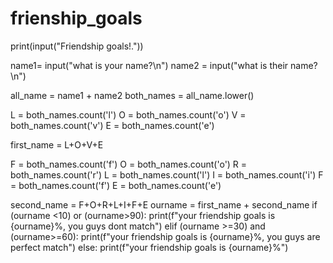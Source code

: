 # frienship_goals
print(input("Friendship goals!."))

name1= input("what is your name?\n")
name2 = input("what is their name?\n")

all_name = name1 + name2
both_names = all_name.lower()

L = both_names.count('l')
O = both_names.count('o')
V = both_names.count('v')
E = both_names.count('e')

first_name = L+O+V+E

F = both_names.count('f')
O = both_names.count('o')
R = both_names.count('r')
L = both_names.count('l')
I = both_names.count('i')
F = both_names.count('f')
E = both_names.count('e')

second_name = F+O+R+L+I+F+E
ourname = first_name + second_name
if (ourname <10) or (ourname>90):
  print(f"your friendship goals is {ourname}%, you guys dont match")
elif (ourname >=30) and (ourname>=60):
  print(f"your friendship goals is {ourname}%, you guys are perfect match")
else:
  print(f"your friendship goals is {ourname}%")
